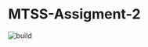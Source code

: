 # MTSS-Assigment-2

![build](https://github.com/ranghetto/MTSS-Assignment-2/actions/workflows/build.yml/badge.svg)